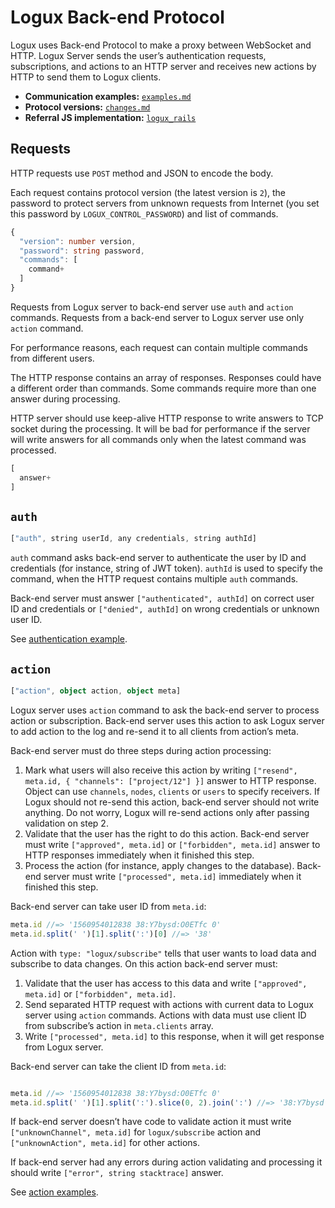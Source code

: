 # Logux Back-end Protocol

Logux uses Back-end Protocol to make a proxy between WebSocket and HTTP.
Logux Server sends the user’s authentication requests, subscriptions,
and actions to an HTTP server and receives new actions by HTTP to send them
to Logux clients.

* **Communication examples:** [`examples.md`](./examples.md)
* **Protocol versions:** [`changes.md`](./changes.md)
* **Referral JS implementation:**
  [`logux_rails`](https://github.com/logux/logux_rails)


## Requests

HTTP requests use `POST` method and JSON to encode the body.

Each request contains protocol version (the latest version is `2`),
the password to protect servers from unknown requests from Internet
(you set this password by `LOGUX_CONTROL_PASSWORD`) and list of commands.

```ts
{
  "version": number version,
  "password": string password,
  "commands": [
    command+
  ]
}
```

Requests from Logux server to back-end server use `auth` and `action` commands.
Requests from a back-end server to Logux server use only `action` command.

For performance reasons, each request can contain multiple commands
from different users.

The HTTP response contains an array of responses.
Responses could have a different order than commands.
Some commands require more than one answer during processing.

HTTP server should use keep-alive HTTP response to write answers to TCP socket
during the processing. It will be bad for performance if the server will write
answers for all commands only when the latest command was processed.

```ts
[
  answer+
]
```


## `auth`

```ts
["auth", string userId, any credentials, string authId]
```

`auth` command asks back-end server to authenticate the user by ID
and credentials (for instance, string of JWT token). `authId` is used
to specify the command, when the HTTP request contains multiple `auth` commands.

Back-end server must answer `["authenticated", authId]` on correct user ID
and credentials or `["denied", authId]` on wrong credentials or unknown user ID.

See [authentication example](./examples.md#authentication).


## `action`

```ts
["action", object action, object meta]
```

Logux server uses `action` command to ask the back-end server to process action
or subscription. Back-end server uses this action to ask Logux server
to add action to the log and re-send it to all clients from action’s meta.

Back-end server must do three steps during action processing:

1. Mark what users will also receive this action by writing
   `["resend", meta.id, { "channels": ["project/12"] }]` answer
   to HTTP response. Object can use `channels`, `nodes`, `clients` or `users`
   to specify receivers. If Logux should not re-send this action,
   back-end server should not write anything. Do not worry, Logux will re-send
   actions only after passing validation on step 2.
2. Validate that the user has the right to do this action. Back-end server must
   write `["approved", meta.id]` or `["forbidden", meta.id]` answer
   to HTTP responses immediately when it finished this step.
3. Process the action (for instance, apply changes to the database).
   Back-end server must write `["processed", meta.id]` immediately when
   it finished this step.

Back-end server can take user ID from `meta.id`:

```js
meta.id //=> '1560954012838 38:Y7bysd:O0ETfc 0'
meta.id.split(' ')[1].split(':')[0] //=> '38'
```

Action with `type: "logux/subscribe"` tells that user wants to load data
and subscribe to data changes. On this action back-end server must:

1. Validate that the user has access to this data and write
   `["approved", meta.id]` or `["forbidden", meta.id]`.
2. Send separated HTTP request with actions with current data
   to Logux server using `action` commands. Actions with data must use
   client ID from subscribe’s action in `meta.clients` array.
3. Write `["processed", meta.id]` to this response, when it will get response
   from Logux server.

Back-end server can take the client ID from `meta.id`:

```js

meta.id //=> '1560954012838 38:Y7bysd:O0ETfc 0'
meta.id.split(' ')[1].split(':').slice(0, 2).join(':') //=> '38:Y7bysd'
```

If back-end server doesn’t have code to validate action it must write
`["unknownChannel", meta.id]` for `logux/subscribe` action
and `["unknownAction", meta.id]` for other actions.

If back-end server had any errors during action validating and processing
it should write `["error", string stacktrace]` answer.

See [action examples](./examples.md#actions).
